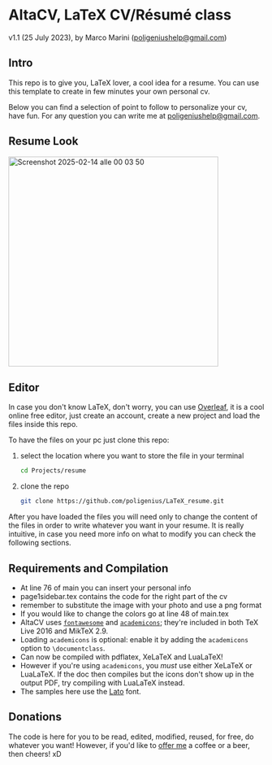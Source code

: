 # AltaCV, LaTeX CV/Résumé class

v1.1 (25 July 2023), by Marco Marini (poligeniushelp@gmail.com)

## Intro

This repo is to give you, LaTeX lover, a cool idea for a resume.
You can use this template to create in few minutes your own personal cv.

Below you can find a selection of point to follow to personalize your cv, have fun.
For any question you can write me at [poligeniushelp@gmail.com](mailto:poligeniushelp@gmail.com).

## Resume Look
<img width="413" alt="Screenshot 2025-02-14 alle 00 03 50" src="https://github.com/user-attachments/assets/1d6eb1bb-51cd-4048-8b7c-9a77616ef318" />


## Editor
In case you don't know LaTeX, don't worry, you can use [Overleaf](https://overleaf.com), it is a cool online free editor,
just create an account, create a new project and load the files inside this repo.

To have the files on your pc just clone this repo:

1) select the location where you want to store the file in your terminal

   ```bash
   cd Projects/resume
   ```

2) clone the repo

   ```bash
   git clone https://github.com/poligenius/LaTeX_resume.git
   ```

After you have loaded the files you will need only to change the content of the files in order to write whatever you want in your resume.
It is really intuitive, in case you need more info on what to modify you can check the following sections.

## Requirements and Compilation

* At line 76 of main you can insert your personal info
* page1sidebar.tex contains the code for the right part of the cv
* remember to substitute the image with your photo and use a png format
* If you would like to change the colors go at line 48 of main.tex
* AltaCV uses [`fontawesome`](http://www.ctan.org/pkg/fontawesome) and [`academicons`](http://www.ctan.org/pkg/academicons); they're included in both TeX Live 2016 and MikTeX 2.9.
* Loading `academicons` is optional: enable it by adding the `academicons` option to `\documentclass`.
* Can now be compiled with pdflatex, XeLaTeX and LuaLaTeX!
* However if you're using `academicons`, you _must_ use either XeLaTeX or LuaLaTeX. If the doc then compiles but the icons don't show up in the output PDF, try compiling with LuaLaTeX instead.
* The samples here use the [Lato](http://www.latofonts.com/lato-free-fonts/) font.

## Donations
The code is here for you to be read, edited, modified, reused, for free, do whatever you want!
However, if you'd like to [offer me](https://paypal.me/MarcoMariniING?country.x=IT&locale.x=it_IT) a coffee or a beer, then cheers! xD
